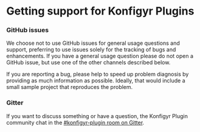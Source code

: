 # Getting support for Konfigyr Plugins

### GitHub issues
We choose not to use GitHub issues for general usage questions and support, preferring to
use issues solely for the tracking of bugs and enhancements. If you have a general
usage question please do not open a GitHub issue, but use one of the other channels
described below.

If you are reporting a bug, please help to speed up problem diagnosis by providing as
much information as possible. Ideally, that would include a small sample project that
reproduces the problem.

### Gitter
If you want to discuss something or have a question, the Konfigyr Plugin community chat in the [#konfigyr-plugin room on Gitter](https://gitter.im/konfigyr/konfigyr-plugin).
